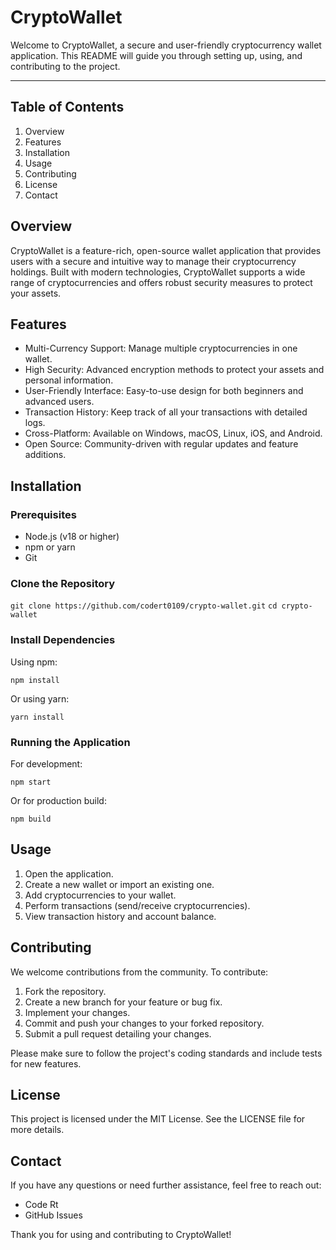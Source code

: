 # CryptoWallet

Welcome to CryptoWallet, a secure and user-friendly cryptocurrency wallet application. This README will guide you through setting up, using, and contributing to the project.

---

## Table of Contents

1. Overview
2. Features
3. Installation
4. Usage
5. Contributing
6. License
7. Contact

## Overview

CryptoWallet is a feature-rich, open-source wallet application that provides users with a secure and intuitive way to manage their cryptocurrency holdings. Built with modern technologies, CryptoWallet supports a wide range of cryptocurrencies and offers robust security measures to protect your assets.

## Features

- Multi-Currency Support: Manage multiple cryptocurrencies in one wallet.
- High Security: Advanced encryption methods to protect your assets and personal information.
- User-Friendly Interface: Easy-to-use design for both beginners and advanced users.
- Transaction History: Keep track of all your transactions with detailed logs.
- Cross-Platform: Available on Windows, macOS, Linux, iOS, and Android.
- Open Source: Community-driven with regular updates and feature additions.

## Installation

### Prerequisites

- Node.js (v18 or higher)
- npm or yarn
- Git

### Clone the Repository

`git clone https://github.com/codert0109/crypto-wallet.git`
`cd crypto-wallet`


### Install Dependencies

Using npm:

`npm install`


Or using yarn:

`yarn install`


### Running the Application

For development:

`npm start`


Or for production build:

`npm build`


## Usage

1. Open the application.
2. Create a new wallet or import an existing one.
3. Add cryptocurrencies to your wallet.
4. Perform transactions (send/receive cryptocurrencies).
5. View transaction history and account balance.

## Contributing

We welcome contributions from the community. To contribute:

1. Fork the repository.
2. Create a new branch for your feature or bug fix.
3. Implement your changes.
4. Commit and push your changes to your forked repository.
5. Submit a pull request detailing your changes.

Please make sure to follow the project's coding standards and include tests for new features.

## License

This project is licensed under the MIT License. See the LICENSE file for more details.

## Contact

If you have any questions or need further assistance, feel free to reach out:

- Code Rt
- GitHub Issues

Thank you for using and contributing to CryptoWallet!
